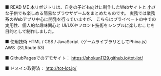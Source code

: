 ■ READ ME
本リポジトリは、自身の子ども向けに制作したWebサイトと
小さな子供でも楽しめる簡易なブラウザゲームをまとめたものです。
実務では業務系のWebアプリ中心に開発を行っていますが、
こちらはプライベートの中での実用性、個人的な趣味関心と
UI/UXやフロント技術をシンプルに楽しむことを目的として制作しました。

■ 使用技術
HTML / CSS / JavaScript（ゲームライブラリとしてPhina.js）
AWS（S1,Route 53)

■ GithubPagesでのデモサイト：
https://shokun1129.github.io/tot-lot/

■ ドメイン取得済：
http://tot-lot.jp/
